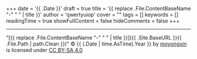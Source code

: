 +++
date = '{{ .Date }}'
draft = true
title = '{{ replace .File.ContentBaseName "-" " " | title }}'
author = 'qwertyuiop'
cover = ""
tags = []
keywords = []
readingTime = true
showFullContent = false
hideComments = false
+++

---
<!-- CC-BY-SA 4.0 -->
"[{{ replace .File.ContentBaseName "-" " " | title }}]({{ .Site.BaseURL }}{{ .File.Path | path.Clean }})" &copy; {{ (.Date | time.AsTime).Year }} by [moyongxin](https://github.com/moyongxin) is licensed under [CC BY-SA 4.0](https://creativecommons.org/licenses/by-sa/4.0)

